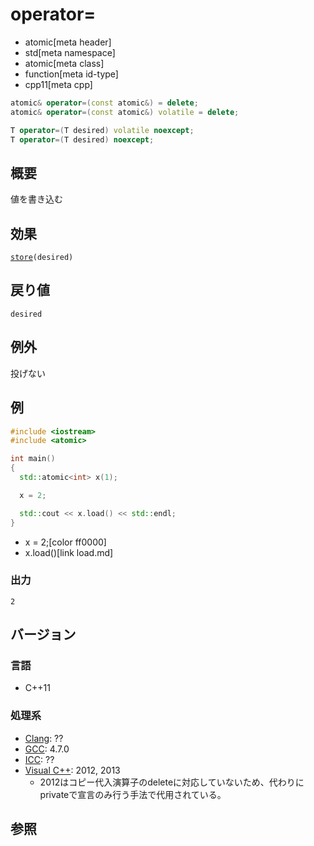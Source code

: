 # operator=
* atomic[meta header]
* std[meta namespace]
* atomic[meta class]
* function[meta id-type]
* cpp11[meta cpp]

```cpp
atomic& operator=(const atomic&) = delete;
atomic& operator=(const atomic&) volatile = delete;

T operator=(T desired) volatile noexcept;
T operator=(T desired) noexcept;
```

## 概要
値を書き込む


## 効果
[`store`](/reference/atomic/atomic/store.md)`(desired)`


## 戻り値
`desired`


## 例外
投げない


## 例
```cpp example
#include <iostream>
#include <atomic>

int main()
{
  std::atomic<int> x(1);

  x = 2;

  std::cout << x.load() << std::endl;
}
```
* x = 2;[color ff0000]
* x.load()[link load.md]


### 出力
```
2
```


## バージョン
### 言語
- C++11

### 処理系
- [Clang](/implementation.md#clang): ??
- [GCC](/implementation.md#gcc): 4.7.0
- [ICC](/implementation.md#icc): ??
- [Visual C++](/implementation.md#visual_cpp): 2012, 2013
	- 2012はコピー代入演算子のdeleteに対応していないため、代わりにprivateで宣言のみ行う手法で代用されている。


## 参照


